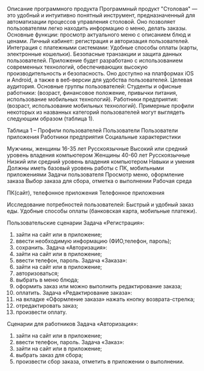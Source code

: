 Описание программного продукта
Программный продукт "Столовая" — это удобный и интуитивно понятный инструмент, предназначенный для автоматизации процессов управления столовой. Оно позволяет пользователям легко находить информацию о меню, делать заказы. 
Основные функции: просмотр актуального меню с описанием блюд и ценами. Личный кабинет: регистрация и авторизация пользователей.
Интеграция с платежными системами: Удобные способы оплаты (карты, электронные кошельки). Безопасные транзакции и защита данных пользователей.
Приложение будет разработано с использованием современных технологий, обеспечивающих высокую производительность и безопасность. Оно доступно на платформах iOS и Android, а также в веб-версии для удобства пользователей.
Целевая аудитория. Основные группы пользователей: Студенты и офисные работники: (возраст, финансовое положение, привычки питания, использование мобильных технологий). Работники предприятия: (возраст, использование мобильных технологий). Примерные профили некоторых из названных категорий пользователей могут выглядеть следующим образом (таблица 1).


Таблица 1 – Профили пользователей
Пользователи
Пользователи приложения
Работники предприятия
Социальные
характеристики


Мужчины, женщины 
16-35 лет
Русскоязычные 
Высокий или средний уровень владения компьютером
Женщины 
40-60 лет
Русскоязычные 
Низкий или средний уровень владения компьютером
Навыки и умения
Должны иметь базовый уровень работы с ПК, мобильными приложениями
Задачи
пользователя
Просмотр меню, оформление заказа
Выбор заказа для сбора, отметка о выполнении
Рабочая среда


ПК(сайт), телефонное приложения
Телефонное приложения

Исследование потребностей пользователей: Быстрый и удобный заказ еды. Удобные способы оплаты (банковская карта, мобильные платежи).


Пользовательские сценарии
Задача «Регистрация»:
1) зайти на сайт или в приложение;
2) ввести необходимую информацию (ФИО,телефон, пароль);
3) сохранить.
Задача «Авторизация»: 
1) зайти на сайт или в приложение;
2) ввести телефон, пароль.
Задача «Заказа»:
1) зайти на сайт или в приложение;
2) авторизоваться;
3) выбрать в меню блюда;
4) оформить заказ или можно выполнить редактирование заказа;
5) оплатить.
Задача «Редактирование заказа»:
1) на вкладке «Оформление заказа» нажать кнопку возврата-стрелка;
2) отредактировать заказ;
3) произвести оплату.


Сценарии для работников
Задача «Авторизация»: 
1) зайти на сайт или в приложение;
2) ввести телефон, пароль.
Задача «Заказ»:
1) зайти на сайт или в приложение;
2) выбрать заказ для сбора;
4) произвести сбор заказа, отметить в приложении о выполнении.
